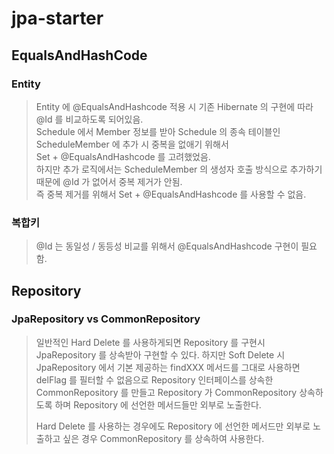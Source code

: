 # jpa-starter

## EqualsAndHashCode
### Entity
> Entity 에 @EqualsAndHashcode 적용 시 기존 Hibernate 의 구현에 따라 @Id 를 비교하도록 되어있음.  
> Schedule 에서 Member 정보를 받아 Schedule 의 종속 테이블인 ScheduleMember 에 추가 시 중복을 없애기 위해서  
> Set + @EqualsAndHashcode 를 고려했었음.  
> 하지만 추가 로직에서는 ScheduleMember 의 생성자 호출 방식으로 추가하기 때문에 @Id 가 없어서 중복 제거가 안됨.  
> 즉 중복 제거를 위해서 Set + @EqualsAndHashcode 를 사용할 수 없음.

### 복합키
> @Id 는 동일성 / 동등성 비교를 위해서 @EqualsAndHashcode 구현이 필요함.

## Repository
### JpaRepository vs CommonRepository
> 일반적인 Hard Delete 를 사용하게되면 Repository 를 구현시 JpaRepository 를 상속받아 구현할 수 있다. 
> 하지만 Soft Delete 시 JpaRepository 에서 기본 제공하는 findXXX 메서드를 그대로 사용하면 delFlag 를 필터할 수 없음으로 
> Repository 인터페이스를 상속한 CommonRepository 를 만들고 Repository 가 CommonRepository 상속하도록 하며 
> Repository 에 선언한 메서드들만 외부로 노출한다.
>
> Hard Delete 를 사용하는 경우에도 Repository 에 선언한 메서드만 외부로 노출하고 싶은 경우 CommonRepository 를 상속하여 사용한다.
